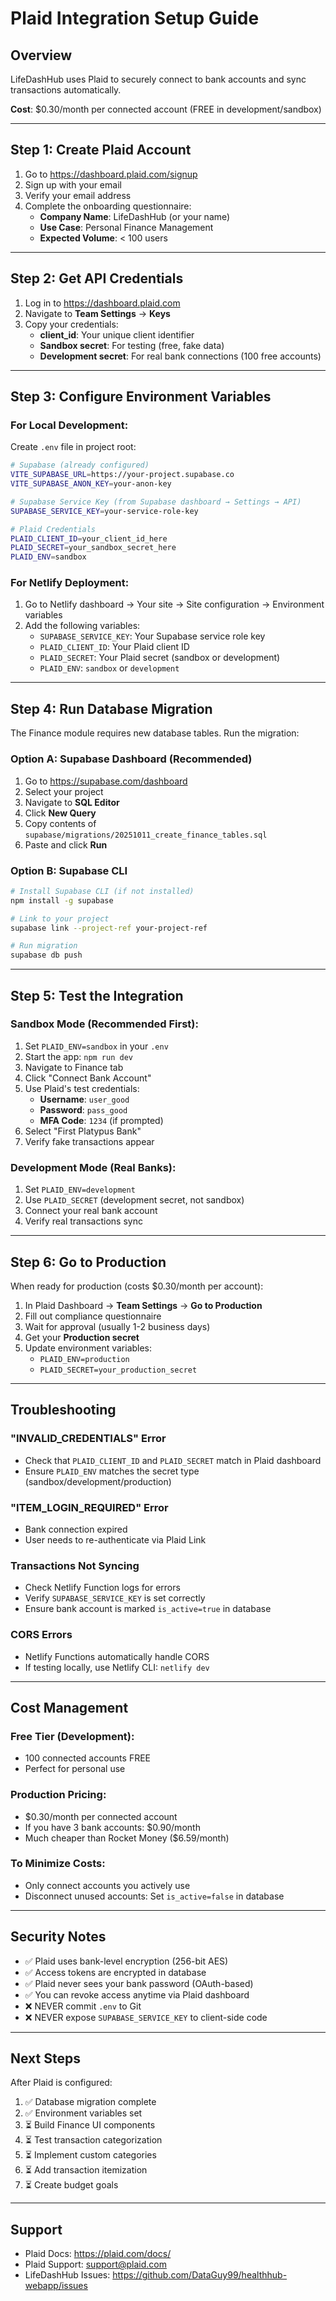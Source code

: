 # Plaid Integration Setup Guide

## Overview
LifeDashHub uses Plaid to securely connect to bank accounts and sync transactions automatically.

**Cost**: $0.30/month per connected account (FREE in development/sandbox)

---

## Step 1: Create Plaid Account

1. Go to https://dashboard.plaid.com/signup
2. Sign up with your email
3. Verify your email address
4. Complete the onboarding questionnaire:
   - **Company Name**: LifeDashHub (or your name)
   - **Use Case**: Personal Finance Management
   - **Expected Volume**: < 100 users

---

## Step 2: Get API Credentials

1. Log in to https://dashboard.plaid.com
2. Navigate to **Team Settings** → **Keys**
3. Copy your credentials:
   - **client_id**: Your unique client identifier
   - **Sandbox secret**: For testing (free, fake data)
   - **Development secret**: For real bank connections (100 free accounts)

---

## Step 3: Configure Environment Variables

### For Local Development:

Create `.env` file in project root:

```bash
# Supabase (already configured)
VITE_SUPABASE_URL=https://your-project.supabase.co
VITE_SUPABASE_ANON_KEY=your-anon-key

# Supabase Service Key (from Supabase dashboard → Settings → API)
SUPABASE_SERVICE_KEY=your-service-role-key

# Plaid Credentials
PLAID_CLIENT_ID=your_client_id_here
PLAID_SECRET=your_sandbox_secret_here
PLAID_ENV=sandbox
```

### For Netlify Deployment:

1. Go to Netlify dashboard → Your site → Site configuration → Environment variables
2. Add the following variables:
   - `SUPABASE_SERVICE_KEY`: Your Supabase service role key
   - `PLAID_CLIENT_ID`: Your Plaid client ID
   - `PLAID_SECRET`: Your Plaid secret (sandbox or development)
   - `PLAID_ENV`: `sandbox` or `development`

---

## Step 4: Run Database Migration

The Finance module requires new database tables. Run the migration:

### Option A: Supabase Dashboard (Recommended)

1. Go to https://supabase.com/dashboard
2. Select your project
3. Navigate to **SQL Editor**
4. Click **New Query**
5. Copy contents of `supabase/migrations/20251011_create_finance_tables.sql`
6. Paste and click **Run**

### Option B: Supabase CLI

```bash
# Install Supabase CLI (if not installed)
npm install -g supabase

# Link to your project
supabase link --project-ref your-project-ref

# Run migration
supabase db push
```

---

## Step 5: Test the Integration

### Sandbox Mode (Recommended First):

1. Set `PLAID_ENV=sandbox` in your `.env`
2. Start the app: `npm run dev`
3. Navigate to Finance tab
4. Click "Connect Bank Account"
5. Use Plaid's test credentials:
   - **Username**: `user_good`
   - **Password**: `pass_good`
   - **MFA Code**: `1234` (if prompted)
6. Select "First Platypus Bank"
7. Verify fake transactions appear

### Development Mode (Real Banks):

1. Set `PLAID_ENV=development`
2. Use `PLAID_SECRET` (development secret, not sandbox)
3. Connect your real bank account
4. Verify real transactions sync

---

## Step 6: Go to Production

When ready for production (costs $0.30/month per account):

1. In Plaid Dashboard → **Team Settings** → **Go to Production**
2. Fill out compliance questionnaire
3. Wait for approval (usually 1-2 business days)
4. Get your **Production secret**
5. Update environment variables:
   - `PLAID_ENV=production`
   - `PLAID_SECRET=your_production_secret`

---

## Troubleshooting

### "INVALID_CREDENTIALS" Error
- Check that `PLAID_CLIENT_ID` and `PLAID_SECRET` match in Plaid dashboard
- Ensure `PLAID_ENV` matches the secret type (sandbox/development/production)

### "ITEM_LOGIN_REQUIRED" Error
- Bank connection expired
- User needs to re-authenticate via Plaid Link

### Transactions Not Syncing
- Check Netlify Function logs for errors
- Verify `SUPABASE_SERVICE_KEY` is set correctly
- Ensure bank account is marked `is_active=true` in database

### CORS Errors
- Netlify Functions automatically handle CORS
- If testing locally, use Netlify CLI: `netlify dev`

---

## Cost Management

### Free Tier (Development):
- 100 connected accounts FREE
- Perfect for personal use

### Production Pricing:
- $0.30/month per connected account
- If you have 3 bank accounts: $0.90/month
- Much cheaper than Rocket Money ($6.59/month)

### To Minimize Costs:
- Only connect accounts you actively use
- Disconnect unused accounts: Set `is_active=false` in database

---

## Security Notes

- ✅ Plaid uses bank-level encryption (256-bit AES)
- ✅ Access tokens are encrypted in database
- ✅ Plaid never sees your bank password (OAuth-based)
- ✅ You can revoke access anytime via Plaid dashboard
- ❌ NEVER commit `.env` to Git
- ❌ NEVER expose `SUPABASE_SERVICE_KEY` to client-side code

---

## Next Steps

After Plaid is configured:
1. ✅ Database migration complete
2. ✅ Environment variables set
3. ⏳ Build Finance UI components
4. ⏳ Test transaction categorization
5. ⏳ Implement custom categories
6. ⏳ Add transaction itemization
7. ⏳ Create budget goals

---

## Support

- Plaid Docs: https://plaid.com/docs/
- Plaid Support: support@plaid.com
- LifeDashHub Issues: https://github.com/DataGuy99/healthhub-webapp/issues

